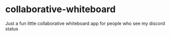 # collaborative-whiteboard
Just a fun little collaborative whiteboard app for people who see my discord status

